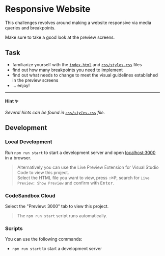 # Responsive Website

This challenges revolves around making a website responsive via media queries and breakpoints.

Make sure to take a good look at the preview screens.

## Task

- familiarize yourself with the [`index.html`](./index.html) and [`css/styles.css`](./css/styles.css) files
- find out how many breakpoints you need to implement
- find out what needs to change to meet the visual guidelines established in the preview screens
- ... enjoy!

---

#### Hint ✨

_Several hints can be found in [`css/styles.css`](./css/styles.css) file._

## Development

### Local Development

Run `npm run start` to start a development server and open [localhost:3000](http://localhost:3000) in a browser.

> Alternatively you can use the Live Preview Extension for Visual Studio Code to view this project.  
> Select the HTML file you want to view, press <kbd>⇧</kbd><kbd>⌘</kbd><kbd>P</kbd>, search for `Live Preview: Show Preview` and confirm with <kbd>Enter</kbd>.

### CodeSandbox Cloud

Select the "Preview: 3000" tab to view this project.

> The `npm run start` script runs automatically.

### Scripts

You can use the following commands:

- `npm run start` to start a development server
